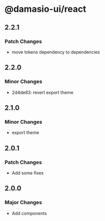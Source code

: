 # @damasio-ui/react

## 2.2.1

### Patch Changes

- move tokens dependency to dependencies

## 2.2.0

### Minor Changes

- 2d4de83: revert export theme

## 2.1.0

### Minor Changes

- export theme

## 2.0.1

### Patch Changes

- Add some fixes

## 2.0.0

### Major Changes

- Add components
